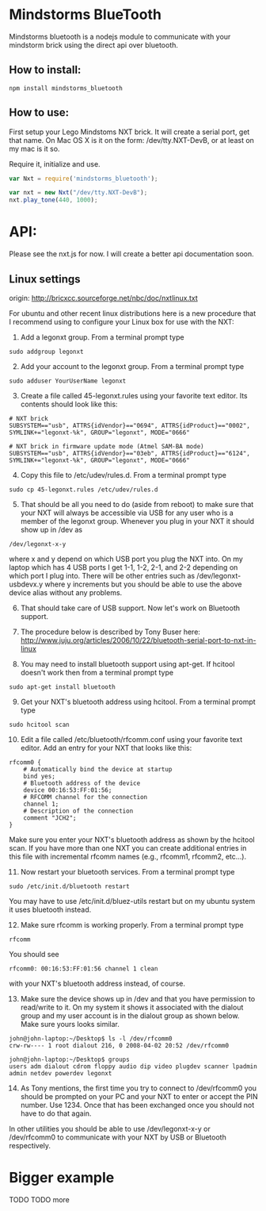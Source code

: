 # Mindstorms BlueTooth

Mindstorms bluetooth is a nodejs module to communicate with your mindstorm brick using the direct api over bluetooth.

## How to install:

	npm install mindstorms_bluetooth

## How to use:

First setup your Lego Mindstoms NXT brick. It will create a serial port, get that name. On Mac OS X is it on the form: /dev/tty.NXT-DevB, or at least on my mac is it so.

Require it, initialize and use.

```js
var Nxt = require('mindstorms_bluetooth');

var nxt = new Nxt("/dev/tty.NXT-DevB");
nxt.play_tone(440, 1000);
```

# API:

Please see the nxt.js for now. I will create a better api documentation soon.

## Linux settings

origin: http://bricxcc.sourceforge.net/nbc/doc/nxtlinux.txt

For ubuntu and other recent linux distributions here is a new procedure that I recommend using to configure your Linux box for use with the NXT:

1. Add a legonxt group.  From a terminal prompt type

```
sudo addgroup legonxt
```

2. Add your account to the legonxt group.  From a terminal prompt type

```
sudo adduser YourUserName legonxt
```

3. Create a file called 45-legonxt.rules using your favorite text editor.  Its contents should look like this:

```
# NXT brick 
SUBSYSTEM=="usb", ATTRS{idVendor}=="0694", ATTRS{idProduct}=="0002", SYMLINK+="legonxt-%k", GROUP="legonxt", MODE="0666"

# NXT brick in firmware update mode (Atmel SAM-BA mode)
SUBSYSTEM=="usb", ATTRS{idVendor}=="03eb", ATTRS{idProduct}=="6124", SYMLINK+="legonxt-%k", GROUP="legonxt", MODE="0666"
```

4. Copy this file to /etc/udev/rules.d.  From a terminal prompt type

```
sudo cp 45-legonxt.rules /etc/udev/rules.d
```

5. That should be all you need to do (aside from reboot) to make sure that your NXT will always be accessible via USB for any user who is a member of the legonxt group.  Whenever you plug in your NXT it should show up in /dev as

```
/dev/legonxt-x-y
```

where x and y depend on which USB port you plug the NXT into.  On my laptop which has 4 USB ports I get 1-1, 1-2, 2-1, and 2-2 depending on which port I plug into.  There will be other entries such as /dev/legonxt-usbdevx.y where y increments but you should be able to use the above device alias without any problems.  

6. That should take care of USB support.  Now let's work on Bluetooth support.

7. The procedure below is described by Tony Buser here: http://www.juju.org/articles/2006/10/22/bluetooth-serial-port-to-nxt-in-linux

8. You may need to install bluetooth support using apt-get.  If hcitool doesn't work then from a terminal prompt type

```
sudo apt-get install bluetooth
```

9. Get your NXT's bluetooth address using hcitool.  From a terminal prompt type

```
sudo hcitool scan
```

10. Edit a file called /etc/bluetooth/rfcomm.conf using your favorite text editor.  Add an entry for your NXT that looks like this:

```
rfcomm0 {
	# Automatically bind the device at startup
	bind yes;
	# Bluetooth address of the device
	device 00:16:53:FF:01:56;
	# RFCOMM channel for the connection
	channel	1;
	# Description of the connection
	comment "JCH2";
}
```

Make sure you enter your NXT's bluetooth address as shown by the hcitool scan.  If you have more than one NXT you can create additional entries in this file with incremental rfcomm names (e.g., rfcomm1, rfcomm2, etc...).

11. Now restart your bluetooth services.  From a terminal prompt type

```
sudo /etc/init.d/bluetooth restart
```

You may have to use /etc/init.d/bluez-utils restart but on my ubuntu system it uses bluetooth instead.

12. Make sure rfcomm is working properly.  From a terminal prompt type

```
rfcomm
```

You should see

```
rfcomm0: 00:16:53:FF:01:56 channel 1 clean
```

with your NXT's bluetooth address instead, of course.

13. Make sure the device shows up in /dev and that you have permission to read/write to it.  On my system it shows it associated with the dialout group and my user account is in the dialout group as shown below.  Make sure yours looks similar.

```
john@john-laptop:~/Desktop$ ls -l /dev/rfcomm0
crw-rw---- 1 root dialout 216, 0 2008-04-02 20:52 /dev/rfcomm0

john@john-laptop:~/Desktop$ groups
users adm dialout cdrom floppy audio dip video plugdev scanner lpadmin admin netdev powerdev legonxt
```

14. As Tony mentions, the first time you try to connect to /dev/rfcomm0 you should be prompted on your PC and your NXT to enter or accept the PIN number.  Use 1234.  Once that has been exchanged once you should not have to do that again.

In other utilities you should be able to use /dev/legonxt-x-y or /dev/rfcomm0 to communicate with your NXT by USB or Bluetooth respectively.

# Bigger example

TODO
TODO more